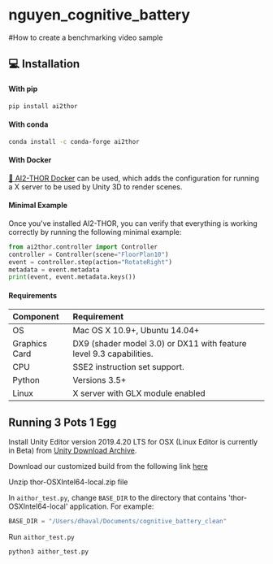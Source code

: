 # nguyen_cognitive_battery
#How to create a benchmarking video sample

## 💻 Installation

#### With pip

```bash
pip install ai2thor
```

#### With conda

```bash
conda install -c conda-forge ai2thor
```

#### With Docker

[🐳 AI2-THOR Docker](https://github.com/allenai/ai2thor-docker) can be used, which adds the configuration for running a X server to be used by Unity 3D to render scenes.

#### Minimal Example

Once you've installed AI2-THOR, you can verify that everything is working correctly by running the following minimal example:

```python
from ai2thor.controller import Controller
controller = Controller(scene="FloorPlan10")
event = controller.step(action="RotateRight")
metadata = event.metadata
print(event, event.metadata.keys())
```

#### Requirements

| Component | Requirement |
| :-- | :-- |
| OS | Mac OS X 10.9+, Ubuntu 14.04+ |
| Graphics Card | DX9 (shader model 3.0) or DX11 with feature level 9.3 capabilities. |
| CPU | SSE2 instruction set support. |
| Python | Versions 3.5+ |
| Linux | X server with GLX module enabled |

## Running 3 Pots 1 Egg

Install Unity Editor version 2019.4.20 LTS for OSX (Linux Editor is currently in Beta) from [Unity Download Archive](https://unity3d.com/get-unity/download/archive).

Download our customized build from the following link [here](https://www.dropbox.com/l/scl/AAAlqUh3ySlx0FZGXI3kNBKqHzdwk9lCO7U)

Unzip thor-OSXIntel64-local.zip file

In `aithor_test.py`, change `BASE_DIR` to the directory that contains 'thor-OSXIntel64-local' application. For example:

```python
BASE_DIR = "/Users/dhaval/Documents/cognitive_battery_clean"
```

Run `aithor_test.py`
```python
python3 aithor_test.py
```